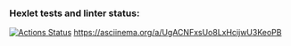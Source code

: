 ### Hexlet tests and linter status:
[![Actions Status](https://github.com/TopchiyVictor/frontend-project-lvl2/workflows/hexlet-check/badge.svg)](https://github.com/TopchiyVictor/frontend-project-lvl2/actions)
https://asciinema.org/a/UgACNFxsUo8LxHcijwU3KeoPB
